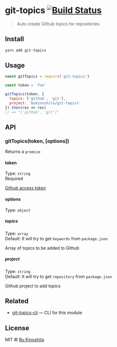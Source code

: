 # git-topics [![Build Status](https://travis-ci.org/bukinoshita/git-topics.svg?branch=master)](https://travis-ci.org/bukinoshita/git-topics)

> Auto create Github topics for repositories


## Install

```bash
yarn add git-topics
```


## Usage

```js
const gitTopics = require('git-topics')

const token = 'foo'

gitTopics(token, {
  topics: ['github', 'git'],
  project: 'bukinoshita/git-topics'
}).then(res => res)
// => "['github', 'git']"
```


## API

### gitTopics(token, [options])

Returns a `promise`

#### token

Type: `string`<br/>
Required

[Github access token](https://help.github.com/articles/creating-a-personal-access-token-for-the-command-line/)

#### options

Type: `object`

#####  topics

Type: `array`<br/>
Default: It will try to get `keywords` from `package.json`

Array of topics to be added to Github

##### project

Type: `string`<br/>
Default: It will try to get `repository` from `package.json`

Github project to add topics


## Related

- [git-topics-cli](https://github.com/bukinoshita/git-topics-cli) — CLI for this module


## License

MIT © [Bu Kinoshita](https://bukinoshita.io)
